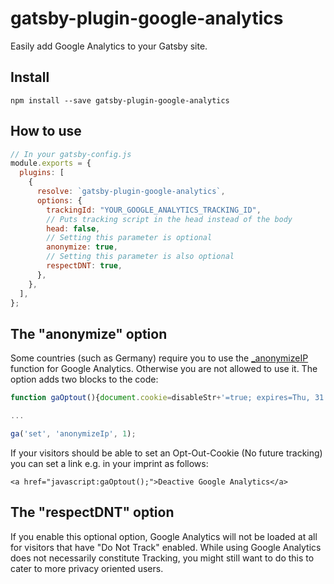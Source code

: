 # gatsby-plugin-google-analytics

Easily add Google Analytics to your Gatsby site.

## Install

`npm install --save gatsby-plugin-google-analytics`

## How to use

```javascript
// In your gatsby-config.js
module.exports = {
  plugins: [
    {
      resolve: `gatsby-plugin-google-analytics`,
      options: {
        trackingId: "YOUR_GOOGLE_ANALYTICS_TRACKING_ID",
        // Puts tracking script in the head instead of the body
        head: false,
        // Setting this parameter is optional
        anonymize: true,
        // Setting this parameter is also optional
        respectDNT: true,
      },
    },
  ],
};
```

## The "anonymize" option

Some countries (such as Germany) require you to use the
[\_anonymizeIP](https://support.google.com/analytics/answer/2763052) function for
Google Analytics. Otherwise you are not allowed to use it. The option adds two
blocks to the code:

```javascript
function gaOptout(){document.cookie=disableStr+'=true; expires=Thu, 31 Dec 2099 23:59:59 UTC;path=/',window[disableStr]=!0}var gaProperty='UA-XXXXXXXX-X',disableStr='ga-disable-'+gaProperty;document.cookie.indexOf(disableStr+'=true')>-1&&(window[disableStr]=!0);

...

ga('set', 'anonymizeIp', 1);
```

If your visitors should be able to set an Opt-Out-Cookie (No future tracking)
you can set a link e.g. in your imprint as follows:

`<a href="javascript:gaOptout();">Deactive Google Analytics</a>`

## The "respectDNT" option

If you enable this optional option, Google Analytics will not be loaded at all for visitors that have "Do Not Track" enabled. While using Google Analytics does not necessarily constitute Tracking, you might still want to do this to cater to more privacy oriented users.

